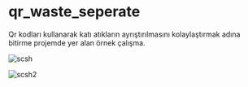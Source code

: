 # qr_waste_seperate

Qr kodları kullanarak katı atıkların ayrıştırılmasını kolaylaştırmak adına bitirme projemde yer alan örnek çalışma.



![scsh](https://user-images.githubusercontent.com/77941465/212765880-28860cb8-5044-4e16-aa0d-fb6d1fd0cc9f.png)



![scsh2](https://user-images.githubusercontent.com/77941465/212766090-a4057012-a438-4770-b4cf-6c7a89748c96.png)
